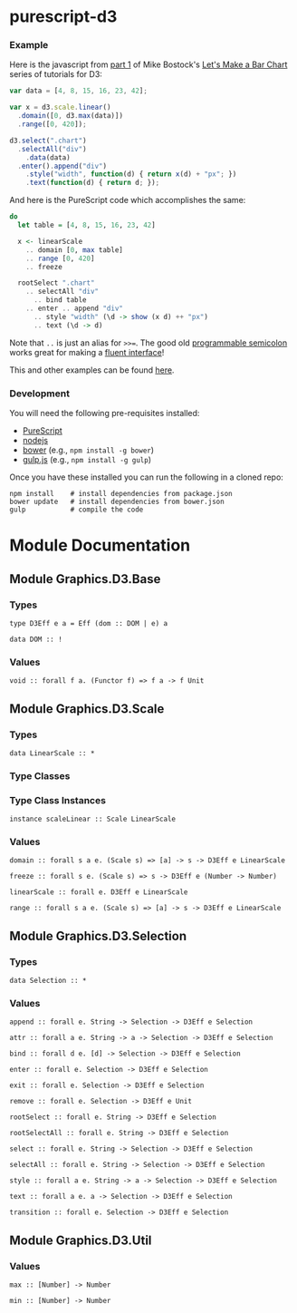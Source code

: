 # purescript-d3

### Example

Here is the javascript from [part 1](http://bl.ocks.org/mbostock/7322386) of Mike Bostock's [Let's Make a Bar Chart](http://bost.ocks.org/mike/bar/) series of tutorials for D3:

```javascript
var data = [4, 8, 15, 16, 23, 42];

var x = d3.scale.linear()
  .domain([0, d3.max(data)])
  .range([0, 420]);

d3.select(".chart")
  .selectAll("div")
    .data(data)
  .enter().append("div")
    .style("width", function(d) { return x(d) + "px"; })
    .text(function(d) { return d; });
```

And here is the PureScript code which accomplishes the same:

```purescript
do
  let table = [4, 8, 15, 16, 23, 42]

  x <- linearScale
    .. domain [0, max table]
    .. range [0, 420]
    .. freeze

  rootSelect ".chart"
    .. selectAll "div"
      .. bind table
    .. enter .. append "div"
      .. style "width" (\d -> show (x d) ++ "px")
      .. text (\d -> d)
```

Note that `..` is just an alias for `>>=`. The good old [programmable semicolon](http://en.wikipedia.org/wiki/Monad_(functional_programming)) works great for making a [fluent interface](http://en.wikipedia.org/wiki/Fluent_interface)!

This and other examples can be found [here](https://github.com/pelotom/purescript-d3-examples/tree/master/src).

### Development

You will need the following pre-requisites installed:

*  [PureScript](http://www.purescript.org/)
*  [nodejs](http://nodejs.org/)
*  [bower](http://bower.io/) (e.g., `npm install -g bower`)
*  [gulp.js](http://gulpjs.com/) (e.g., `npm install -g gulp`)

Once you have these installed you can run the following in a cloned repo:

```
npm install    # install dependencies from package.json
bower update   # install dependencies from bower.json
gulp           # compile the code
```

# Module Documentation

## Module Graphics.D3.Base

### Types

    type D3Eff e a = Eff (dom :: DOM | e) a

    data DOM :: !


### Values

    void :: forall f a. (Functor f) => f a -> f Unit


## Module Graphics.D3.Scale

### Types

    data LinearScale :: *


### Type Classes


### Type Class Instances

    instance scaleLinear :: Scale LinearScale


### Values

    domain :: forall s a e. (Scale s) => [a] -> s -> D3Eff e LinearScale

    freeze :: forall s e. (Scale s) => s -> D3Eff e (Number -> Number)

    linearScale :: forall e. D3Eff e LinearScale

    range :: forall s a e. (Scale s) => [a] -> s -> D3Eff e LinearScale


## Module Graphics.D3.Selection

### Types

    data Selection :: *


### Values

    append :: forall e. String -> Selection -> D3Eff e Selection

    attr :: forall a e. String -> a -> Selection -> D3Eff e Selection

    bind :: forall d e. [d] -> Selection -> D3Eff e Selection

    enter :: forall e. Selection -> D3Eff e Selection

    exit :: forall e. Selection -> D3Eff e Selection

    remove :: forall e. Selection -> D3Eff e Unit

    rootSelect :: forall e. String -> D3Eff e Selection

    rootSelectAll :: forall e. String -> D3Eff e Selection

    select :: forall e. String -> Selection -> D3Eff e Selection

    selectAll :: forall e. String -> Selection -> D3Eff e Selection

    style :: forall a e. String -> a -> Selection -> D3Eff e Selection

    text :: forall a e. a -> Selection -> D3Eff e Selection

    transition :: forall e. Selection -> D3Eff e Selection


## Module Graphics.D3.Util

### Values

    max :: [Number] -> Number

    min :: [Number] -> Number



